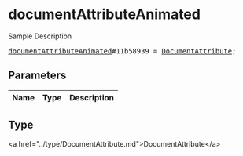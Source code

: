 # documentAttributeAnimated

Sample Description

<pre>
<a href="../constructor/documentAttributeAnimated.md">documentAttributeAnimated</a>#11b58939 = <a href="../type/DocumentAttribute.md">DocumentAttribute</a>;
</pre>

## Parameters

| Name | Type | Description |
|------|:----:|-------------|

## Type

&lt;a href=&#34;../type/DocumentAttribute.md&#34;&gt;DocumentAttribute&lt;/a&gt;

